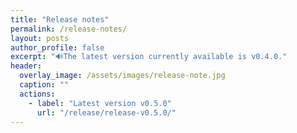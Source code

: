 ```yaml
---
title: "Release notes"
permalink: /release-notes/
layout: posts
author_profile: false
excerpt: "🔊The latest version currently available is v0.4.0."
header:
  overlay_image: /assets/images/release-note.jpg
  caption: ""
  actions:
    - label: "Latest version v0.5.0"
      url: "/release/release-v0.5.0/"
---
```

